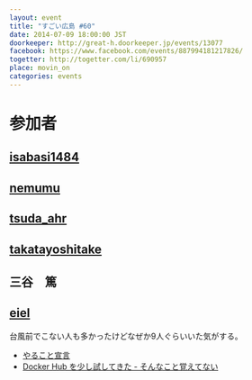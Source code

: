 ```yaml
---
layout: event
title: "すごい広島 #60"
date: 2014-07-09 18:00:00 JST
doorkeeper: http://great-h.doorkeeper.jp/events/13077
facebook: https://www.facebook.com/events/887994181217826/
togetter: http://togetter.com/li/690957
place: movin_on
categories: events
---
```


# 参加者

## [isabasi1484](https://twitter.com/isabisi1484)


## [nemumu](https://github.com/nemumu)


## [tsuda_ahr](http://twitter.com/tsuda_ahr)


## [takatayoshitake](http://twitter.com/takatayoshitake)


## 三谷　篤


## [eiel](http://eiel.info/)

台風前でこない人も多かったけどなぜか9人ぐらいいた気がする。

* [やること宣言](https://github.com/great-h/great-h.github.io/issues/1069)
* [Docker Hub を少し試してきた - そんなこと覚えてない](http://blog.eiel.info/blog/2014/07/10/abc-docker-hub/)
